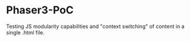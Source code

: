 # Phaser3-PoC
Testing JS modularity capabilities and "context switching" of content in a single .html file.
